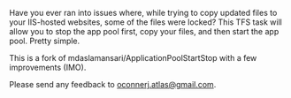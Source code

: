 Have you ever ran into issues where, while trying to copy updated files to your IIS-hosted websites, some of the files were locked? This TFS task will allow you to stop the app pool first, copy your files, and then start the app pool. Pretty simple.

This is a fork of mdaslamansari/ApplicationPoolStartStop with a few improvements (IMO).

Please send any feedback to oconnerj.atlas@gmail.com.
